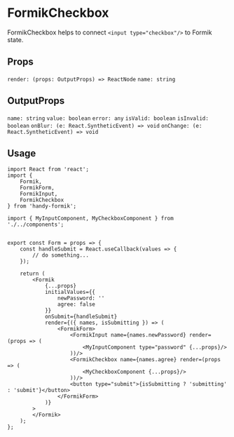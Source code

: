 # FormikCheckbox

FormikCheckbox helps to connect `<input type="checkbox"/>` to Formik state.

## Props

`render: (props: OutputProps) => ReactNode`
`name: string`

## OutputProps

`name: string`
`value: boolean`
`error: any`
`isValid: boolean`
`isInvalid: boolean`
`onBlur: (e: React.SyntheticEvent) => void`
`onChange: (e: React.SyntheticEvent) => void`

## Usage

```
import React from 'react';
import {
    Formik,
    FormikForm,
    FormikInput,
    FormikCheckbox
} from 'handy-formik';

import { MyInputComponent, MyCheckboxComponent } from './../components';


export const Form = props => {
    const handleSubmit = React.useCallback(values => {
        // do something...
    });

    return (
        <Formik
            {...props}
            initialValues={{
                newPassword: ''
                agree: false
            }}
            onSubmit={handleSubmit}
            render={({ names, isSubmitting }) => (
                <FormikForm>
                    <FormikInput name={names.newPassword} render=(props => (
                        <MyInputComponent type="password" {...props}/>
                    ))/>
                    <FormikCheckbox name={names.agree} render=(props => (
                        <MyCheckboxComponent {...props}/>
                    ))/>
                    <button type="submit">{isSubmitting ? 'submitting' : 'submit'}</button>
                </FormikForm>
            )}
        >
        </Formik>
    );
};
```
